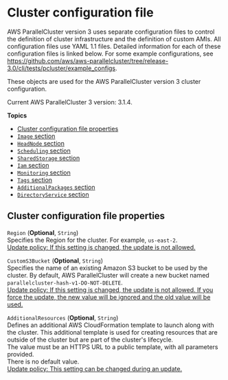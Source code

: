 # Cluster configuration file<a name="cluster-configuration-file-v3"></a>

AWS ParallelCluster version 3 uses separate configuration files to control the definition of cluster infrastructure and the definition of custom AMIs\. All configuration files use YAML 1\.1 files\. Detailed information for each of these configuration files is linked below\. For some example configurations, see [https://github\.com/aws/aws\-parallelcluster/tree/release\-3\.0/cli/tests/pcluster/example\_configs](https://github.com/aws/aws-parallelcluster/tree/release-3.0/cli/tests/pcluster/example_configs)\.

These objects are used for the AWS ParallelCluster version 3 cluster configuration\.

Current AWS ParallelCluster 3 version: 3\.1\.4\.

**Topics**
+ [Cluster configuration file properties](#cluster-configuration-file-v3.properties)
+ [`Image` section](Image-v3.md)
+ [`HeadNode` section](HeadNode-v3.md)
+ [`Scheduling` section](Scheduling-v3.md)
+ [`SharedStorage` section](SharedStorage-v3.md)
+ [`Iam` section](Iam-v3.md)
+ [`Monitoring` section](Monitoring-v3.md)
+ [`Tags` section](Tags-v3.md)
+ [`AdditionalPackages` section](AdditionalPackages-v3.md)
+ [`DirectoryService` section](DirectoryService-v3.md)

## Cluster configuration file properties<a name="cluster-configuration-file-v3.properties"></a>

`Region` \(**Optional**, `String`\)  
Specifies the Region for the cluster\. For example, `us-east-2`\.  
[Update policy: If this setting is changed, the update is not allowed.](using-pcluster-update-cluster-v3.md#update-policy-fail-v3)

`CustomS3Bucket` \(**Optional**, `String`\)  
Specifies the name of an existing Amazon S3 bucket to be used by the cluster\. By default, AWS ParallelCluster will create a new bucket named `parallelcluster-hash-v1-DO-NOT-DELETE`\.  
[Update policy: If this setting is changed, the update is not allowed. If you force the update, the new value will be ignored and the old value will be used.](using-pcluster-update-cluster-v3.md#update-policy-read-only-resource-bucket-v3)

`AdditionalResources` \(**Optional**, `String`\)  
Defines an additional AWS CloudFormation template to launch along with the cluster\. This additional template is used for creating resources that are outside of the cluster but are part of the cluster's lifecycle\.  
The value must be an HTTPS URL to a public template, with all parameters provided\.  
There is no default value\.  
[Update policy: This setting can be changed during an update.](using-pcluster-update-cluster-v3.md#update-policy-setting-supported-v3)